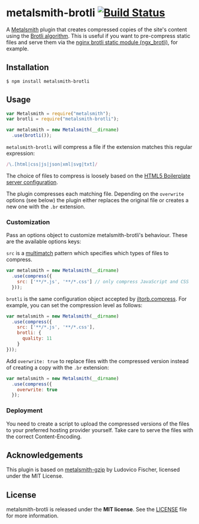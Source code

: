 # metalsmith-brotli [![Build Status](https://travis-ci.org/michel-kraemer/metalsmith-brotli.svg?branch=master)](https://travis-ci.org/michel-kraemer/metalsmith-brotli)

A [Metalsmith](http://metalsmith.io) plugin that creates compressed copies of
the site's content using the [Brotli algorithm](https://github.com/google/brotli).
This is useful if you want to pre-compress static files and serve them via
the [nginx brotli static module (ngx_brotli)](https://github.com/google/ngx_brotli),
for example.

## Installation

```
$ npm install metalsmith-brotli
```

## Usage

```javascript
var Metalsmith = require("metalsmith");
var brotli = require("metalsmith-brotli");

var metalsmith = new Metalsmith(__dirname)
  .use(brotli());
```

`metalsmith-brotli` will compress a file if the extension matches this regular
expression:

```javascript
/\.[html|css|js|json|xml|svg|txt]/
```

The choice of files to compress is loosely based on the
[HTML5 Boilerplate server configuration](https://github.com/h5bp/server-configs-apache).

The plugin compresses each matching file. Depending on the `overwrite` options
(see below) the plugin either replaces the original file or creates a new one
with the `.br` extension.

### Customization

Pass an options object to customize metalsmith-brotli's behaviour. These are
the available options keys:

`src` is a [multimatch](https://github.com/sindresorhus/multimatch) pattern
which specifies which types of files to compress.

```javascript
var metalsmith = new Metalsmith(__dirname)
  .use(compress({
    src: ['**/*.js', '**/*.css'] // only compress JavaScript and CSS
  }));
```

`brotli` is the same configuration object accepted by
[iltorb.compress](https://github.com/mayhemydg/iltorb). For example, you can
set the compression level as follows:

```javascript
var metalsmith = new Metalsmith(__dirname)
  .use(compress({
    src: ['**/*.js', '**/*.css'],
    brotli: {
      quality: 11
    }
}));
```

Add `overwrite: true` to replace files with the compressed version instead of
creating a copy with the `.br` extension:

```javascript
var metalsmith = new Metalsmith(__dirname)
  .use(compress({
    overwrite: true
  });
```

### Deployment

You need to create a script to upload the compressed versions of the files to
your preferred hosting provider yourself. Take care to serve the files with the
correct Content-Encoding.

## Acknowledgements

This plugin is based on [metalsmith-gzip](https://github.com/ludovicofischer/metalsmith-gzip)
by Ludovico Fischer, licensed under the MIT License.

## License

metalsmith-brotli is released under the **MIT license**. See the
[LICENSE](LICENSE) file for more information.
